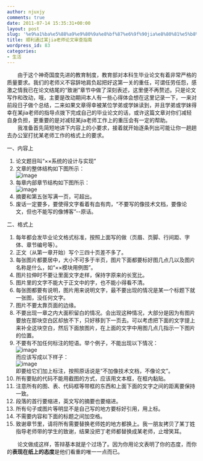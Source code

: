 ```yaml
---
author: njuxjy
comments: true
date: 2011-07-14 15:35:31+00:00
layout: post
slug: '%e9%a1%ba%e5%88%a9%e9%80%9a%e8%bf%87%e6%9f%90jia%e8%80%81%e5%b8%88%e8%ae%ba%e6%96%87%e5%ae%a1%e6%9f%a5%e6%8c%87%e5%8d%97'
title: 顺利通过某jia老师论文审查指南
wordpress_id: 83
categories:
- 生活
---
```


　　由于这个神奇国度先进的教育制度，教育部对本科生毕业论文有着非常严格的质量要求。我们的老师义不容辞地肩负起把好这第一关的重任，可谓任劳任怨，感激之情我已在论文结尾的“致谢”章节中做了深刻表述，这里便不再赘述。只是论文写作和改动，哦，主要是改动期间本人有一些心得体会想在这里记录一下，一来对前段日子做个总结，二来如果文章得幸被某位学弟或学妹读到，并且学弟或学妹得幸在某jia老师的指导点拨下完成自己的毕业论文的话，或许这篇文章对你们减轻自身负担，更重要的是对减轻某jia老师工作上的重压会有一定的帮助。  
　　我准备首先简短地讲下内容上的小要求，接着就开始逐条列出可能让你一趟趟去办公室打扰某老师工作的格式上的要求。

一、内容上

  1. 论文题目叫“××系统的设计与实现”  
  2. 文章的整体结构如下图所示：  
![image](http://www.xiaojiayi.com/wp-content/uploads/2011/07/image.png)  
  3. 每章内部章节结构如下图所示：  
![image](http://www.xiaojiayi.com/wp-content/uploads/2011/07/image14.png)  
  4. 摘要和第五张写满一页，可超出。  
  5. 废话一定要多，要使得文字看着有血有肉，“不要写的像技术文档，要像论文，但也不能写的像博客”--原话。 

二、格式上

  1. 每年都会发毕业论文格式标准，按照上面写的做（页眉、页脚、行间距、字体、章节编号等）。  
  2. 正文（从第一章开始）写个三四十页差不多了。  
  3. 每张图片都要居中，大小不可多于半页，图片下面都要标好图几点几以及图片名称是什么，如“××模块用例图”。  
  4. 图片拉伸时不要让里面文字走样，保持字原来的长宽比。  
  5. 图片里的文字不能大于正文中的字，也不能小得看不清。  
  6. 每张图都要有说明，图片用来说明文字，最不要出现的情况是某一个标题下就一张图，没任何文字。  
  7. 图片不要太靠页面的边缘。  
  8. 不要出现一章之内大面积留白的情况。会出现这种情况，大部分是因为有图片要放在那块空白区却放不下，只好移到下一页去。可以考虑把下面的文字提上来补全这块空白，然后下面放图片，在上面的文字中用图几点几指示一下图片的位置。  
  9. 不要有不加任何标注的短语。举个例子，不能出现以下情况：  
![image](http://www.xiaojiayi.com/wp-content/uploads/2011/07/image8.png)  
而应该写成以下样子：  
![image](http://www.xiaojiayi.com/wp-content/uploads/2011/07/image11.png)  
即要给它们加上标注，按照原话说是“不加像技术文档，不像论文”。  
  10. 所有要贴的代码不能用截图的方式，应该用文本框，在框内黏贴。  
  11. 注意所有的图、表、代码框等带框的东西和上面下面的文字之间的距离要保持一致。  
  12. 段落的首行要缩进，英文写的摘要也要缩进。  
  13. 所有句子或图片等明显不是自己写的地方要标好引用，用上标。  
  14. 不需要内容和下面的标题之间加空格。  
  15. 致谢章节里，请将所有需要替换老师姓的地方都换上。我一朋友拷贝了某丁姓指导老师带的学生的致谢，结果没把丁老师都替换成某老师，止增笑耳。 

　　论文做成这样，答辩基本就是个过场了。因为你用论文表明了你的态度，而你的**表现在纸上的态度**是他们看重的唯一一点而已。
